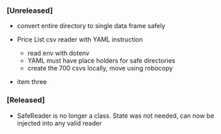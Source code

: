### [Unreleased]
- convert entire directory to single data frame safely
- Price List csv reader with YAML instruction
    - read env with dotenv
    - YAML must have place holders for safe directories
    - create the 700 csvs locally, move using robocopy

- item three

### [Released]
- SafeReader is no longer a class. State was not needed, can now be injected into any valid reader